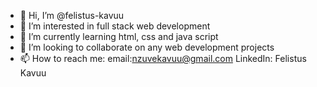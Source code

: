 - 👋 Hi, I’m @felistus-kavuu
- 👀 I’m interested in full stack web development
- 🌱 I’m currently learning html, css and java script
- 💞️ I’m looking to collaborate on any web development projects
- 📫 How to reach me: email:nzuvekavuu@gmail.com LinkedIn: Felistus Kavuu

<!---
felistus-kavuu/felistus-kavuu is a ✨ special ✨ repository because its `README.md` (this file) appears on your GitHub profile.
You can click the Preview link to take a look at your changes.
--->
